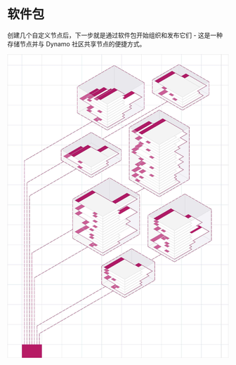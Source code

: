 # 软件包

创建几个自定义节点后，下一步就是通过软件包开始组织和发布它们 - 这是一种存储节点并与 Dynamo 社区共享节点的便捷方式。 

![图像](../images/6-2/packagescover.jpg)
